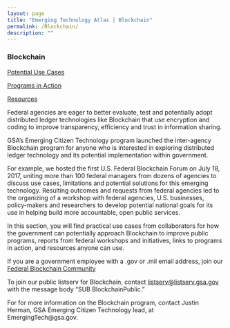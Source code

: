 ```yaml
---
layout: page
title: "Emerging Technology Atlas | Blockchain"
permalink: /Blockchain/
description: ""
---
```


### Blockchain

<p><a href="https://emerging.digital.gov/blockchain-federal/"><span>Potential Use Cases</span></a></p>

<p><a href="https://emerging.digital.gov/blockchain-programs/"><span>Programs in Action</span></a></p>

<p><a href="https://emerging.digital.gov/blockchain-resources/"><span>Resources</span></a></p>



<p>Federal agencies are eager to better evaluate, test and potentially adopt distributed ledger technologies like Blockchain that use encryption and coding to improve transparency, efficiency and trust in information sharing.

<p>GSA’s Emerging Citizen Technology program launched the inter-agency Blockchain program for anyone who is interested in exploring distributed ledger technology and its potential implementation within government.</p>

<p>For example, we hosted the first U.S. Federal Blockchain Forum on July 18, 2017, uniting more than 100 federal managers from dozens of agencies to discuss use cases, limitations and potential solutions for this emerging technology. Resulting outcomes and requests from federal agencies led to the organizing of a workshop with federal agencies, U.S. businesses, policy-makers and researchers to develop potential national goals for its use in helping build more accountable, open public services.</p>

<p>In this section, you will find practical use cases from collaborators for how the government can potentially approach Blockchain to improve public programs, reports from federal workshops and initiatives, links to programs in action, and resources anyone can use.</p>

<p>If you are a government employee with a .gov or .mil email address, join our <a href="mailto:Blockchain-subscribe-request@listserv.gsa.gov?subject=Blockchain%20listserv">Federal Blockchain Community</a></p>

<p>To join our public listserv for Blockchain, contact <a href="mailto:listserv@listserv.gsa.gov?subject=Blockchain%20listserv">listserv@listserv.gsa.gov</a> with the message body “SUB BlockchainPublic.”</p>

<p>For for more information on the Blockchain program, contact Justin Herman, GSA Emerging Citizen Technology lead, at EmergingTech@gsa.gov.</p>
